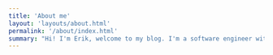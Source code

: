 ```yaml
---
title: 'About me'
layout: 'layouts/about.html'
permalink: '/about/index.html'
summary: "Hi! I'm Erik, welcome to my blog. I'm a software engineer with four years of experience, looking to transition my career to machine learning. I'm also a master's student in ML at KTH Royal Institute of Technology in Stockholm, Sweden. I'm super excited to share with you what I've learned in this blog."
---
```

